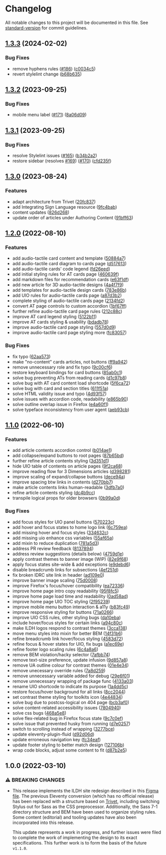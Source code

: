 # Changelog

All notable changes to this project will be documented in this file.
See [standard-version](https://github.com/conventional-changelog/standard-version) for commit guidelines.

## [1.3.3](https://github.com/fluid-project/handbook.floeproject.org/compare/v1.3.2...v1.3.3) (2024-02-02)


### Bug Fixes

* remove hyphens rules ([#186](https://github.com/fluid-project/handbook.floeproject.org/issues/186)) ([c0034c5](https://github.com/fluid-project/handbook.floeproject.org/commit/c0034c5be7d339cac9e581b73cd313ca773b209d))
* revert stylelint change ([b68b635](https://github.com/fluid-project/handbook.floeproject.org/commit/b68b6357003700702a474aac7625d4538e8d9f33))

## [1.3.2](https://github.com/fluid-project/handbook.floeproject.org/compare/v1.3.1...v1.3.2) (2023-09-25)


### Bug Fixes

* mobile menu label ([#171](https://github.com/fluid-project/handbook.floeproject.org/issues/171)) ([8a06d09](https://github.com/fluid-project/handbook.floeproject.org/commit/8a06d097221fd6091944a861d631676efc7df03b))

## [1.3.1](https://github.com/fluid-project/handbook.floeproject.org/compare/v1.3.0...v1.3.1) (2023-09-25)


### Bug Fixes

* resolve Stylelint issues ([#165](https://github.com/fluid-project/handbook.floeproject.org/issues/165)) ([b34b2a2](https://github.com/fluid-project/handbook.floeproject.org/commit/b34b2a29c3b6079ede5ebf9a4b26a21b32be6f10))
* restore sidebar (resolves [#169](https://github.com/fluid-project/handbook.floeproject.org/issues/169)) ([#170](https://github.com/fluid-project/handbook.floeproject.org/issues/170)) ([cfd235f](https://github.com/fluid-project/handbook.floeproject.org/commit/cfd235fbe9c093cff652f72e03cde1b9f381f1a8))

## [1.3.0](https://github.com/fluid-project/handbook.floeproject.org/compare/v1.2.0...v1.3.0) (2023-08-24)


### Features

* adapt architecture from Trivet ([20fc837](https://github.com/fluid-project/handbook.floeproject.org/commit/20fc8377500213686ea9fffa0a52e26baf374092))
* add Integrating Sign Language resource ([9fc4bab](https://github.com/fluid-project/handbook.floeproject.org/commit/9fc4bab17094b2a3ec68916541ffd6cd5fcb17d0))
* content updates ([826d268](https://github.com/fluid-project/handbook.floeproject.org/commit/826d2681edaace816064918e7c767bd532ae3ecb))
* update order of articles under Authoring Content ([91bff63](https://github.com/fluid-project/handbook.floeproject.org/commit/91bff63a49f0ca56bb42eb84a372b67435be295f))

## [1.2.0](https://github.com/fluid-project/handbook.floeproject.org/compare/v1.1.0...v1.2.0) (2022-08-10)

### Features

* add audio-tactile card content and template ([50884a7](https://github.com/fluid-project/handbook.floeproject.org/commit/50884a7e2b65a4a9efe4d54d6eeccb243364457e))
* add audio-tactile card diagram to cards page ([d517613](https://github.com/fluid-project/handbook.floeproject.org/commit/d517613d04dcf19b6ee859b535d0b7d7306a81fe))
* add audio-tactile cards' code legend ([fd26eed](https://github.com/fluid-project/handbook.floeproject.org/commit/fd26eed5d851bcf1fd3c77e95b95911165622763))
* add initial styling rules for AT cards page ([460639f](https://github.com/fluid-project/handbook.floeproject.org/commit/460639fdbf3924bc9295758f29b4b9a08421fd4e))
* add markdown files for recommendation cards ([e63f1df](https://github.com/fluid-project/handbook.floeproject.org/commit/e63f1dfb34882feb53e73334e35872f7c21d7f03))
* add new article for 3D audio-tactile designs ([4a4f7f9](https://github.com/fluid-project/handbook.floeproject.org/commit/4a4f7f927aed30e583793b802610dc48dcc2b035))
* add templates for audio-tactile design cards ([783e86b](https://github.com/fluid-project/handbook.floeproject.org/commit/783e86b20cde2e01bd035def23204fb5257be277))
* add UIO rules for audio-tactile cards page ([a87d3b2](https://github.com/fluid-project/handbook.floeproject.org/commit/a87d3b2182501afa5596bb6b1fddc846fcc80cf9))
* complete styling of audio-tactile cards page ([2134fd2](https://github.com/fluid-project/handbook.floeproject.org/commit/2134fd2934b0873037784aeb105d106dacfa20b0))
* convert AT page controls to custom accordion ([1bf67ff](https://github.com/fluid-project/handbook.floeproject.org/commit/1bf67ff944d66c0244269d1ddf134cfe253e0772))
* further refine audio-tactile card page rules ([212c88c](https://github.com/fluid-project/handbook.floeproject.org/commit/212c88c1c8f77295495f595b45c3bc4bd681d1a8))
* improve AT card legend styling ([5122b11](https://github.com/fluid-project/handbook.floeproject.org/commit/5122b116a7e1fb9976e1fe0f56ec60691a5c70a1))
* improve AT cards styling & usability ([bdadb78](https://github.com/fluid-project/handbook.floeproject.org/commit/bdadb783bf70f5e7273b45733647ad38728127ea))
* improve audio-tactile card page styling ([557d0d9](https://github.com/fluid-project/handbook.floeproject.org/commit/557d0d9e12a87af92d5ccc6bdc678439edb1205b))
* improve audio-tactile card page styling more ([fc83057](https://github.com/fluid-project/handbook.floeproject.org/commit/fc8305703e849e7bcc5ff7547982af32a5c44fa5))

### Bug Fixes

* fix typo ([62aa573](https://github.com/fluid-project/handbook.floeproject.org/commit/62aa573bf3b8be137c69e33bb4007b2ee02b0df9))
* make "no-content" cards articles, not buttons ([ff9a942](https://github.com/fluid-project/handbook.floeproject.org/commit/ff9a94279958a80581caae7236158220cbfbadb6))
* remove unnecessary role and fix typo ([9c00cf6](https://github.com/fluid-project/handbook.floeproject.org/commit/9c00cf6a355b0010111ed9ac8cced93eae53afe9))
* restore keyboard bindings for card buttons ([85ab0c1](https://github.com/fluid-project/handbook.floeproject.org/commit/85ab0c1e90a2d0c23766e83e121e917419d030e9))
* solve bug preventing ATs from reading cards ([d1c97b8](https://github.com/fluid-project/handbook.floeproject.org/commit/d1c97b811e86d90408c716f0e13a83e8ace37a0e))
* solve bug with AT card content load shortcode ([5f6ca72](https://github.com/fluid-project/handbook.floeproject.org/commit/5f6ca729b7f014ea4f917f49ad94b7766dcb3c11))
* solve bug with card and section titles ([611f51a](https://github.com/fluid-project/handbook.floeproject.org/commit/611f51ab5d8578cc091c25951dc5c17fb7552907))
* solve HTML validity issue and typo ([4d93f57](https://github.com/fluid-project/handbook.floeproject.org/commit/4d93f57d22b8e960a74330f9cd447cf2f0705857))
* solve issues with accordion code, readability ([e865b90](https://github.com/fluid-project/handbook.floeproject.org/commit/e865b9039399667afd694e19219cc5ed3150f15e))
* solve outline overlap issue in Firefox ([e4a60f1](https://github.com/fluid-project/handbook.floeproject.org/commit/e4a60f124e156126bbdb8e20d88e469b5b8ca402))
* solve typeface inconsistency from user agent ([aeb93cb](https://github.com/fluid-project/handbook.floeproject.org/commit/aeb93cb39cc5b414152380257e09b1104b198642))

## [1.1.0](https://github.com/fluid-project/handbook.floeproject.org/compare/v1.0.0...v1.1.0) (2022-06-10)

### Features

* add article contents accordion control ([b014ae1](https://github.com/fluid-project/handbook.floeproject.org/commit/b014ae122c67be19f38c5c326b942eb2cef2d411))
* add collapse/expand buttons to root pages ([87b65bd](https://github.com/fluid-project/handbook.floeproject.org/commit/87b65bd4453c49a3eabf29bb7c99b6ab0b7c9f17))
* further refine article contents styling ([3d351d1](https://github.com/fluid-project/handbook.floeproject.org/commit/3d351d1eaa7eafbf9d828a10fcb4510a5eeddc15))
* hide UIO table of contents on article pages ([9f2ca68](https://github.com/fluid-project/handbook.floeproject.org/commit/9f2ca68fa9547085cb17ad78424bb0c31e71980c))
* improve reading flow for 3 Dimensions articles ([d398281](https://github.com/fluid-project/handbook.floeproject.org/commit/d398281947c2096d277d111b334740ee7c3bc785))
* improve scaling of expand/collapse buttons ([dece94a](https://github.com/fluid-project/handbook.floeproject.org/commit/dece94a942b5afcf698cba859876d29c1d57f56b))
* improve spacing btw links in contents ([d270bb7](https://github.com/fluid-project/handbook.floeproject.org/commit/d270bb7db6013a79e6a7c3d033ff2a331f665373))
* make article contents links human-readable ([3dfb7a0](https://github.com/fluid-project/handbook.floeproject.org/commit/3dfb7a011f989d2aad427d3462e5c0efb2d14158))
* refine article contents styling ([dc4b9cc](https://github.com/fluid-project/handbook.floeproject.org/commit/dc4b9ccd3ac13b220b63bd4b0a942cee20e4aa3c))
* transpile logical props for older browsers ([0b99a0d](https://github.com/fluid-project/handbook.floeproject.org/commit/0b99a0d275f6ac85b052940f59aa48789b38fbd9))

### Bug Fixes

* add focus styles for UIO panel buttons ([570223c](https://github.com/fluid-project/handbook.floeproject.org/commit/570223cf9b4d5a50c8c9f5e08cd8b305c232dc3b))
* add hover and focus states to home logo link ([6c759ea](https://github.com/fluid-project/handbook.floeproject.org/commit/6c759ea1eb96ab8327b2ad11cf41e7b6a09d2ff1))
* add missing hover and focus styles ([334632c](https://github.com/fluid-project/handbook.floeproject.org/commit/334632c1869fa011e5c8ff4f41e7a6cf186725c9))
* add missing uio enhance css variables ([55af65a](https://github.com/fluid-project/handbook.floeproject.org/commit/55af65a589f770fc3593b6ffc43e6574b93354ba))
* add mixin to reduce duplication ([781a5d3](https://github.com/fluid-project/handbook.floeproject.org/commit/781a5d372e8786a74961d731106dd253054a97ed))
* address PR review feedback ([8137894](https://github.com/fluid-project/handbook.floeproject.org/commit/8137894fa864f035a8cd8890125e028911d24667))
* address review suggestions (details below) ([4759d1e](https://github.com/fluid-project/handbook.floeproject.org/commit/4759d1e7fa619be500709afa7b3932b6e8ca2e68))
* apply contrast themes to banner image (WIP) ([82e9f68](https://github.com/fluid-project/handbook.floeproject.org/commit/82e9f68bebd5aa77e7f1128456e36e0873355b62))
* apply focus states site-wide & add exceptions ([e9debd6](https://github.com/fluid-project/handbook.floeproject.org/commit/e9debd69a7d6358b0c611bd829248d84e78b2bf6))
* disable breadcrumb links for subsections ([4ef251d](https://github.com/fluid-project/handbook.floeproject.org/commit/4ef251d5b0d7ec257570b832ed425c1d9c0aa3c8))
* fix broken IDRC site link in header ([ad109e0](https://github.com/fluid-project/handbook.floeproject.org/commit/ad109e0c1b5a7012b00e247ebb40976de421a5c5))
* improve banner image scaling ([75d0008](https://github.com/fluid-project/handbook.floeproject.org/commit/75d0008d96cda6e16ec42e5ddcb1c0011298509c))
* improve Firefox's focus/hover compatibility ([ea72336](https://github.com/fluid-project/handbook.floeproject.org/commit/ea72336bfce7ab087fa5d8b83c354b11e8ac8e1a))
* improve home page intro copy readability ([95f8fc5](https://github.com/fluid-project/handbook.floeproject.org/commit/95f8fc5587e5d65a986487882bc5a62c1e4b8bbc))
* improve home page load time and readability ([0ad58ad](https://github.com/fluid-project/handbook.floeproject.org/commit/0ad58adddc2c12500a9e396313b981541696e569))
* improve home page UIO TOC styling ([2f95239](https://github.com/fluid-project/handbook.floeproject.org/commit/2f952391d324b1b101c1bc8b33f950afbf9c0f01))
* improve mobile menu button interaction & a11y ([b83fc49](https://github.com/fluid-project/handbook.floeproject.org/commit/b83fc4995254f9a0b8cd3ad9425eae07537f4a7b))
* improve responsive styling for buttons ([71a0266](https://github.com/fluid-project/handbook.floeproject.org/commit/71a026697545ed795368c6a0b59755677b020629))
* improve UIO CSS rules, other styling bugs ([da10eba](https://github.com/fluid-project/handbook.floeproject.org/commit/da10eba132fab2ffe486971fc4d9440c21effe5a))
* include hover/focus styles for certain links ([a94c80c](https://github.com/fluid-project/handbook.floeproject.org/commit/a94c80c27d4980b0ca05d65ff3a767e4e79af6aa))
* make ILDH logos respond to contrast themes ([3cca138](https://github.com/fluid-project/handbook.floeproject.org/commit/3cca138c9779dcafd3272f31cee930d4a570864b))
* move menu styles into mixin for better BEM ([14f31b6](https://github.com/fluid-project/handbook.floeproject.org/commit/14f31b66da9d66136315ed60b6afefd47a452062))
* refine breadcrumb link hover/focus styling ([4583d72](https://github.com/fluid-project/handbook.floeproject.org/commit/4583d727812818c62c19e1791b95159598f798ac))
* refine focus & hover states for UIO, fix bugs ([a1ec69e](https://github.com/fluid-project/handbook.floeproject.org/commit/a1ec69e91e31f885dbe456dcaf79162b7ca10c4f))
* refine footer logo scaling rules ([6c4a8a6](https://github.com/fluid-project/handbook.floeproject.org/commit/6c4a8a6e5a1c1a33224efd5d2a9fb5a8aaf80847))
* remove BEM violation/hacky selector ([7afbb74](https://github.com/fluid-project/handbook.floeproject.org/commit/7afbb74852b6fde7845ae93d6367cd3ea0c54dfa))
* remove text-size preference, update infusion ([9d857a8](https://github.com/fluid-project/handbook.floeproject.org/commit/9d857a84c1db8b07c96d1fc73489380ed33179ba))
* remove UA outline colour for contrast themes ([01e4e34](https://github.com/fluid-project/handbook.floeproject.org/commit/01e4e345ae51296a30da58f027bc788af9fadc45))
* remove unecessary override rules ([7a8d259](https://github.com/fluid-project/handbook.floeproject.org/commit/7a8d259ef920381c3973ae1a1d2de8915c7cdf7b))
* remove unnecessary variable added for debug ([29e6f01](https://github.com/fluid-project/handbook.floeproject.org/commit/29e6f0153967b2d8a1fb0945841b91b46012b48e))
* remove unnecessary wrapping of package func ([4133a03](https://github.com/fluid-project/handbook.floeproject.org/commit/4133a03b163d200ea392ac67306086003ea0dc10))
* rename UIO shortcode to indicate its purpose ([1a4dd5c](https://github.com/fluid-project/handbook.floeproject.org/commit/1a4dd5cc2b214ec6569269d0855babcfb27c6682))
* restore focus/hover background for all links ([8cc2044](https://github.com/fluid-project/handbook.floeproject.org/commit/8cc20446ea8ee3456c939cfe4547f57ceae9b884))
* set contrast theme styling for toolkits icon ([4e44834](https://github.com/fluid-project/handbook.floeproject.org/commit/4e4483470c1646c5e051be804581b5618c88da7c))
* solve bug due to postcss-logical on 404 page ([bcb3af0](https://github.com/fluid-project/handbook.floeproject.org/commit/bcb3af038959f40df0ef4c1080205d4ffd8942f8))
* solve content-related accessibility issues ([7804940](https://github.com/fluid-project/handbook.floeproject.org/commit/78049403a7d8862a8f48d2c843e02c39bcda0525))
* solve css bugs ([468a5e8](https://github.com/fluid-project/handbook.floeproject.org/commit/468a5e8409b07ee560513bd224421f27729433ac))
* solve flex-related bug in Firefox focus state ([9c7c0ef](https://github.com/fluid-project/handbook.floeproject.org/commit/9c7c0efc053584553135f530ca12191263be8a8d))
* solve issue that prevented husky from running ([d7e0257](https://github.com/fluid-project/handbook.floeproject.org/commit/d7e025712937f8db4ef6da9205a90cd5bf1de8c7))
* switch to scrolling instead of wrapping ([3277bce](https://github.com/fluid-project/handbook.floeproject.org/commit/3277bce3c4d2e574dfe9715855c484147a02bda7))
* update eleventy-plugin-fluid ([d92d06d](https://github.com/fluid-project/handbook.floeproject.org/commit/d92d06dfcfc272a13979d8359f8369aa8e3089b3))
* update erroneous navigation key ([fc34eaf](https://github.com/fluid-project/handbook.floeproject.org/commit/fc34eaff89c69654aa39a5a7a133ca53f4426b87))
* update footer styling to better match design ([127106b](https://github.com/fluid-project/handbook.floeproject.org/commit/127106be4e2a978f681ae7820c355e459f97bad1))
* wrap code blocks, adjust some content to fit ([d87b2e5](https://github.com/fluid-project/handbook.floeproject.org/commit/d87b2e574927a0caefa87d5a48b7b51885b81168))

## 1.0.0 (2022-03-10)

### ⚠ BREAKING CHANGES

* This release implements the ILDH site redesign described in this [Figma file](https://www.figma.com/file/JVjWAROz9jZBbDaemwom2y/ILDH?node-id=0%3A1).
  The previous Eleventy conversion (which has no official release) has been replaced with a structure based on [Trivet](https://github.com/fluid-project/trivet),
  including switching Stylus out for Sass as the CSS preprocessor. Additionally, the Sass 7-1 directory structure and
  BEM have been used to organize styling rules. Some content (editorial) and tooling updates have also been incorporated
  into this release.

  This update represents a work in progress, and further issues were filed to complete the work of implementing the design
  to its exact specifications. This further work is to form the basis of the future `v1.1.0`.
